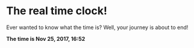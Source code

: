 # The real time clock!

Ever wanted to know what the time is? Well, your journey is about to end!

**The time is Nov 25, 2017, 16:52**
